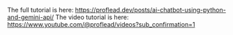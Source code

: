 The full tutorial is here: https://proflead.dev/posts/ai-chatbot-using-python-and-gemini-api/
The video tutorial is here: https://www.youtube.com/@proflead/videos?sub_confirmation=1
